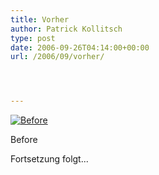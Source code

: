```yaml
---
title: Vorher
author: Patrick Kollitsch
type: post
date: 2006-09-26T04:14:00+00:00
url: /2006/09/vorher/




---
```

<div class="flickr">
  <a href="http://www.flickr.com/photos/schreibblogade/253154196/" title="Before"><img src="//static.flickr.com/84/253154196_f95878562c.jpg" alt="Before" /></a></p> 
  
  <p>
    Before
  </p>
</div>

Fortsetzung folgt...